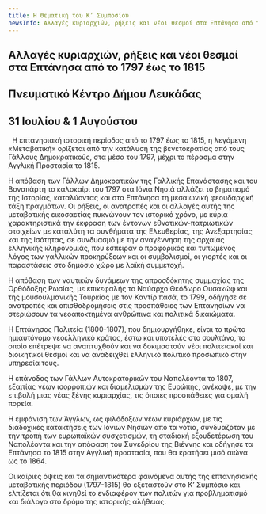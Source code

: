 ```yaml
---
title: H Θεματική του Κ’ Συμποσίου
newsInfo: Αλλαγές κυριαρχιών, ρήξεις και νέοι θεσμοί στα Επτάνησα από το 1797 έως το 1815. Πνευματικό Κέντρο Δήμου Λευκάδας, 31 Ιουλίου & 1 Αυγούστου.
---
```


## Αλλαγές κυριαρχιών, ρήξεις και νέοι θεσμοί στα Επτάνησα από το 1797 έως το 1815
## Πνευματικό Κέντρο Δήμου Λευκάδας
## 31 Ιουλίου & 1 Αυγούστου

 
Η επτανησιακή ιστορική περίοδος από το 1797 έως το 1815, η λεγόμενη «Μεταβατική» ορίζεται από την κατάλυση της βενετοκρατίας από τους Γάλλους Δημοκρατικούς, στα μέσα του 1797, μέχρι το πέρασμα στην Αγγλική Προστασία το 1815.

Η απόβαση των Γάλλων Δημοκρατικών της Γαλλικής Επανάστασης και του Βοναπάρτη το καλοκαίρι του 1797 στα Ιόνια Νησιά αλλάζει το βηματισμό της Ιστορίας, καταλύοντας και στα Επτάνησα τη μεσαιωνική φεουδαρχική τάξη πραγμάτων. Οι ρήξεις, οι ανατροπές και οι αλλαγές αυτής της μεταβατικής εικοσαετίας πυκνώνουν τον ιστορικό χρόνο, με κύρια χαρακτηριστικά την έκφραση των έντονων εθνοτικών-πατριωτικών στοιχείων με καταλύτη τα συνθήματα της Ελευθερίας, της Ανεξαρτησίας και της Ισότητας, σε συνδυασμό με την αναγέννηση της αρχαίας ελληνικής κληρονομιάς, που έσπειραν ο προφορικός και τυπωμένος λόγος των γαλλικών προκηρύξεων και οι συμβολισμοί, οι γιορτές και οι παραστάσεις στο δημόσιο χώρο με λαϊκή συμμετοχή.

Η απόβαση των ναυτικών δυνάμεων της απροσδόκητης συμμαχίας της Ορθόδοξης Ρωσίας, με επικεφαλής το Ναύαρχο Θεόδωρο Ουσακώφ και της μουσουλμανικής Τουρκίας με τον Καντίρ πασά, το 1799, οδήγησε σε ανατροπές και οπισθοδρομήσεις στις προσπάθειες των Επτανησίων να στεριώσουν τα νεοαποκτημένα ανθρώπινα και πολιτικά δικαιώματα.

Η Επτάνησος Πολιτεία \(1800-1807\), που δημιουργήθηκε, είναι το πρώτο ημιαυτόνομο νεοελληνικό κράτος, έστω και υποτελές στο σουλτάνο, το οποίο επέτρεψε να αναπτυχθούν και να δοκιμαστούν νέοι πολιτειακοί και διοικητικοί θεσμοί και να  αναδειχθεί ελληνικό πολιτικό προσωπικό στην υπηρεσία τους.

Η επάνοδος των Γάλλων Αυτοκρατορικών του Ναπολέοντα το 1807, εξαιτίας νέων ισορροπιών και διαμελισμών της Ευρώπης, ανέκοψε, με την επιβολή μιας νέας ξένης κυριαρχίας, τις όποιες προσπάθειες για ομαλή πορεία.

Η εμφάνιση των Άγγλων, ως φιλόδοξων νέων κυριάρχων, με τις διαδοχικές κατακτήσεις των Ιόνιων Νησιών από τα νότια, συνδυαζόταν με την τροπή των ευρωπαϊκών συσχετισμών, τη σταδιακή εξουδετέρωση του Ναπολέοντα και την απόφαση του Συνεδρίου της Βιέννης και οδήγησε τα Επτάνησα το 1815 στην Αγγλική προστασία, που θα κρατήσει μισό αιώνα ως το 1864.

Οι καίριες όψεις και τα σημαντικότερα φαινόμενα αυτής της επτανησιακής μεταβατικής περιόδου \(1797-1815\) θα εξεταστούν στο Κ’ Συμπόσιο και ελπίζεται ότι θα κινηθεί το ενδιαφέρον των πολιτών για προβληματισμό και διάλογο στο δρόμο της ιστορικής αλήθειας.
